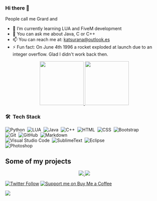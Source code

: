 ### Hi there 👋

People call me Grard and

<!-- - 🔭 I’m currently working on -->
<!-- - 👯 I’m looking to collaborate on ...
- 🤔 I’m looking for help with ... -->
- 🌱 I’m currently learning LUA and FiveM development
- 💬 You can ask me about Java, C or C++
- 📫 You can reach me at: katsurana@outlook.es
- ⚡ Fun fact: On June 4th 1996 a rocket exploded at launch due to an integer overflow. Glad I didn't work back then.




<p align="center">
<a href="https://github.com/ItsGrard">
  <img height="140em" src="https://github-readme-stats-eight-theta.vercel.app/api?username=ItsGrard&show_icons=true&theme=tokyonight&include_all_commits=true&count_private=true" />
  <img height="140em" src="https://github-readme-stats-eight-theta.vercel.app/api/top-langs/?username=ItsGrard&layout=compact&exclude_lang=java+r&theme=tokyonight" />
</a>
</p>


### 🛠 &nbsp;Tech Stack

![Python](https://img.shields.io/badge/-Python-333333?style=flat&logo=python)&nbsp;
![LUA](https://img.shields.io/badge/-Python-333333?style=flat&logo=lua)&nbsp;
![Java](https://img.shields.io/badge/-Java-333333?style=flat&logo=Java&logoColor=FFA518)&nbsp;
![C++](https://img.shields.io/badge/-C++-333333?style=flat&logo=C%2B%2B&logoColor=00599C)&nbsp;
![HTML](https://img.shields.io/badge/-HTML-333333?style=flat&logo=HTML5)&nbsp;
![CSS](https://img.shields.io/badge/-CSS-333333?style=flat&logo=CSS3&logoColor=1572B6)&nbsp;
![Bootstrap](https://img.shields.io/badge/-Bootstrap-333333?style=flat&logo=bootstrap&logoColor=563D7C)\
![Git](https://img.shields.io/badge/-Git-333333?style=flat&logo=git)&nbsp;
![GitHub](https://img.shields.io/badge/-GitHub-333333?style=flat&logo=github)&nbsp;
![Markdown](https://img.shields.io/badge/-Markdown-333333?style=flat&logo=markdown)\
![Visual Studio Code](https://img.shields.io/badge/-Visual%20Studio%20Code-333333?style=flat&logo=visual-studio-code&logoColor=007ACC)&nbsp;
![SublimeText](https://img.shields.io/badge/-RStudio-333333?style=flat&logo=sublimetext)&nbsp;
![Eclipse](https://img.shields.io/badge/-Eclipse-333333?style=flat&logo=eclipse-ide&logoColor=2C2255)\
![Photoshop](https://img.shields.io/badge/-Photoshop-333333?style=flat&logo=adobe-photoshop)&nbsp;

## Some of my projects

<p align="center">
  <a href="https://github.com/ItsGrard">
      <img src="https://github-readme-stats.vercel.app/api/pin/?username=ItsGrard&repo=ShellProject2" />
      <img src="https://github-readme-stats.vercel.app/api/pin/?username=ItsGrard&repo=costa_AutoMessage" />
</a>
</p>

[![Twitter Follow](https://img.shields.io/twitter/follow/grard97?color=%231DA1F2&label=Follow%20me&logo=Twitter&style=for-the-badge)](https://twitter.com/grard97) [![Support me on Buy Me a Coffee](https://img.shields.io/badge/Support%20me-☕-orange.svg?style=for-the-badge)](https://www.buymeacoffee.com/Grard)


![](https://komarev.com/ghpvc/?username=ItsGrard)




